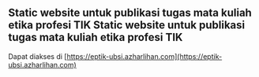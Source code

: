 ## Static website untuk publikasi tugas mata kuliah etika profesi TIK Static website untuk publikasi tugas mata kuliah etika profesi TIK

Dapat diakses di [https://eptik-ubsi.azharlihan.com](https://eptik-ubsi.azharlihan.com)